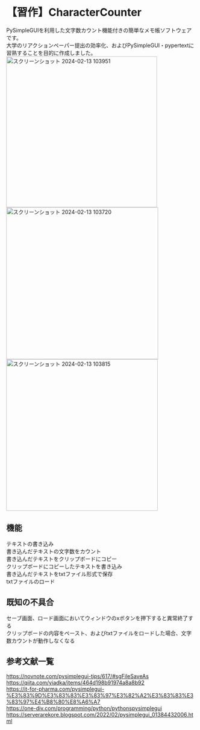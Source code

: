 # 【習作】CharacterCounter
PySimpleGUIを利用した文字数カウント機能付きの簡単なメモ帳ソフトウェアです。  
大学のリアクションペーパー提出の効率化、およびPySimpleGUI・pypertextに習熟することを目的に作成しました。  
<img width="400" alt="スクリーンショット 2024-02-13 103951" src="https://github.com/Flying-Fishcan/CharacterCounter/assets/147997884/f279fa3e-a0af-4b7e-872c-24e95aa1301e">
<img width="403" alt="スクリーンショット 2024-02-13 103720" src="https://github.com/Flying-Fishcan/CharacterCounter/assets/147997884/c04513e2-0237-40f8-8c3e-ac36a5d5f10e">
<img width="402" alt="スクリーンショット 2024-02-13 103815" src="https://github.com/Flying-Fishcan/CharacterCounter/assets/147997884/6973922f-dd9f-4013-8f3a-fa559858a942">
## 機能
テキストの書き込み  
書き込んだテキストの文字数をカウント  
書き込んだテキストをクリップボードにコピー  
クリップボードにコピーしたテキストを書き込み  
書き込んだテキストをtxtファイル形式で保存  
txtファイルのロード  
## 既知の不具合
セーブ画面、ロード画面においてウィンドウのxボタンを押下すると異常終了する  
クリップボードの内容をペースト、およびtxtファイルをロードした場合、文字数カウントが動作しなくなる
## 参考文献一覧
https://novnote.com/pysimplegui-tips/617/#sgFileSaveAs  
https://qiita.com/yiadka/items/464d198b91974a8a8b92  
https://it-for-pharma.com/pysimplegui-%E3%83%9D%E3%83%83%E3%83%97%E3%82%A2%E3%83%83%E3%83%97%E4%B8%80%E8%A6%A7  
https://one-div.com/programming/python/pythonspysimplegui  
https://serverarekore.blogspot.com/2022/02/pysimplegui_01384432006.html
